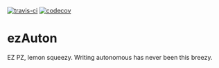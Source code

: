 [![travis-ci](https://travis-ci.org/Team-2502/ezAuton.svg?branch=master)](https://travis-ci.org/Team-2502/ezAuton) [![codecov](https://codecov.io/gh/Team-2502/ezAuton/branch/master/graph/badge.svg?token=mDoht49dKM)](https://codecov.io/gh/Team-2502/ezAuton)
# ezAuton
EZ PZ, lemon squeezy. Writing autonomous has never been this breezy.
